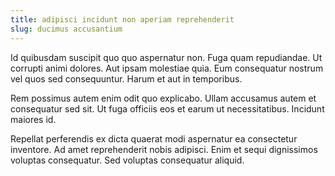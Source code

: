 ```yaml
---
title: adipisci incidunt non aperiam reprehenderit
slug: ducimus accusantium
---
```


Id quibusdam suscipit quo quo aspernatur non. Fuga quam repudiandae. Ut corrupti animi dolores. Aut ipsam molestiae quia. Eum consequatur nostrum vel quos sed consequuntur. Harum et aut in temporibus.

Rem possimus autem enim odit quo explicabo. Ullam accusamus autem et consequatur sed sit. Ut fuga officiis eos et earum ut necessitatibus. Incidunt maiores id.

Repellat perferendis ex dicta quaerat modi aspernatur ea consectetur inventore. Ad amet reprehenderit nobis adipisci. Enim et sequi dignissimos voluptas consequatur. Sed voluptas consequatur aliquid.

